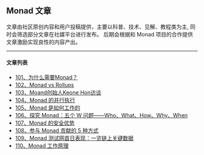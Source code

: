 ## Monad 文章

文章由社区原创内容和用户投稿提供，主要以科普、技术、见解、教程类为主, 同时会筛选部分文章在社媒平台进行发布。
后期会根据和 Monad 项目的合作提供文章激励实现良性的内容产出。

---

#### 文章列表

- [101、为什么需要Monad？](./101_为什么需要Monad.md)
- [102、Monad vs Rollups](./102_MonadvsRollups.md)
- [103、Moand创始人Keone Hon访谈](./103_KeoneHon访谈.md)
- [104、Monad 的并行执行](./104_Monad的并行执行.md)
- [105、Monad 是如何工作的](./105_Monad是如何工作的.md)
- [106、探究 Monad：五个 W 问题——Who、What、How、Why、When ](./106_5WMonad.md)
- [107、Monad 的安全优势](./107_Monad的安全优势.md)
- [108、参与 Monad 贡献的 5 种方式](./108_参与Monad贡献的5种方式.md)
- [109、Monad 测试网首日表现：一览链上关键数据](./109_Monad测试网首日表现.md)
- [110、Monad 工作原理](./110_Monad工作原理.md)